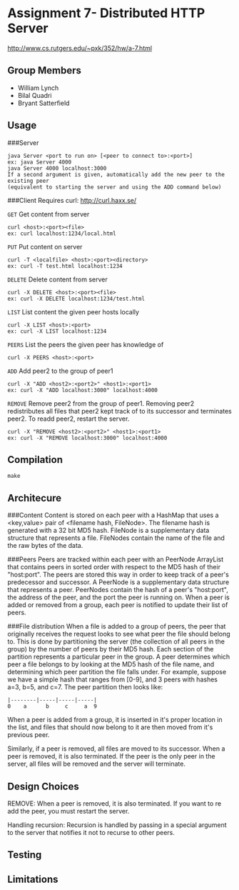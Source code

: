 Assignment 7- Distributed HTTP Server
=====================================
http://www.cs.rutgers.edu/~pxk/352/hw/a-7.html


Group Members
-------------------
* William Lynch
* Bilal Quadri
* Bryant Satterfield


Usage
-------------------

###Server

    java Server <port to run on> [<peer to connect to>:<port>]
    ex: java Server 4000
    java Server 4000 localhost:3000
    If a second argument is given, automatically add the new peer to the existing peer 
    (equivalent to starting the server and using the ADD command below)
	
###Client
Requires curl: http://curl.haxx.se/

`GET` Get content from server

    curl <host>:<port><file>
    ex: curl localhost:1234/local.html


`PUT` Put content on server

    curl -T <localfile> <host>:<port><directory>
    ex: curl -T test.html localhost:1234

`DELETE` Delete content from server

    curl -X DELETE <host>:<port><file>
    ex: curl -X DELETE localhost:1234/test.html

`LIST` List content the given peer hosts locally

    curl -X LIST <host>:<port>
    ex: curl -X LIST localhost:1234

`PEERS` List the peers the given peer has knowledge of

    curl -X PEERS <host>:<port>

`ADD` Add peer2 to the group of peer1

    curl -X "ADD <host2>:<port2>" <host1>:<port1>
    ex: curl -X "ADD localhost:3000" localhost:4000

`REMOVE` Remove peer2 from the group of peer1. Removing peer2 redistributes all files
that peer2 kept track of to its successor and terminates peer2. To readd peer2, restart
the server.

    curl -X "REMOVE <host2>:<port2>" <host1>:<port1>
    ex: curl -X "REMOVE localhost:3000" localhost:4000


Compilation
-------------------

    make


Architecure
-------------------
###Content
Content is stored on each peer with a HashMap that uses a 
\<key,value\> pair of \<filename hash, FileNode\>. The filename 
hash is generated with a 32 bit MD5 hash. FileNode is a 
supplementary data structure that represents a file. FileNodes 
contain the name of the file and the raw bytes of the data.

###Peers
Peers are tracked within each peer with an PeerNode ArrayList 
that contains peers in sorted order with respect to the MD5 hash 
of their "host:port". The peers are stored this way in order to 
keep track of a peer's predecessor and successor. A PeerNode is a 
supplementary data structure that represents a peer. PeerNodes 
contain the hash of a peer's "host:port", the address of the peer, 
and the port the peer is running on. When a peer is added or 
removed from a group, each peer is notified to update their list 
of peers.

###File distribution
When a file is added to a group of peers, the peer that originally 
receives the request looks to see what peer the file should belong
to. This is done by partitioning the server (the collection of all
peers in the group) by the number of peers by their MD5 hash. Each
section of the partition represents a particular peer in the group.
A peer determines which peer a file belongs to by looking at the 
MD5 hash of the file name, and determining which peer partition 
the file falls under.
For example, suppose we have a simple hash that ranges from [0-9],
and 3 peers with hashes a=3, b=5, and c=7. The peer partition 
then looks like:

    |--------|-----|-----|-----|
    0    a      b     c     a  9

When a peer is added from a group, it is inserted in it's proper 
location in the list, and files that should now belong to it are then
moved from it's previous peer.

Similarly, if a peer is removed, all files are moved to its successor.
When a peer is removed, it is also terminated. If the peer is the only 
peer in the server, all files will be removed and the server will 
terminate.


Design Choices
-------------------

REMOVE: When a peer is removed, it is also terminated. If you want to 
re add the peer, you must restart the server.

Handling recursion: Recursion is handled by passing in a special argument to
the server that notifies it not to recurse to other peers.


Testing
-------------------


Limitations
-------------------

